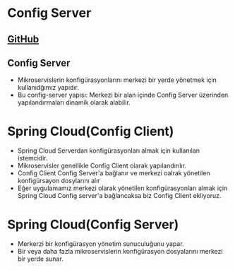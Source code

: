 # Config Server
[GitHub](https://github.com/hamitmizrak/offline_microservis_2_config_server)
---

## Config Server
- Mikroservislerin konfigürasyonlarını merkezi bir yerde yönetmek için kullanıdğımız yapıdır.
- Bu config-server yapısı: Merkezi bir alan içinde Config Server üzerinden yapılandırmaları dinamik olarak alabilir.

# Spring Cloud(Config Client)
- Spring Cloud Serverdan konfigürasyonları almak için kullanılan istemcidir.
- Mikroservisler genellikle Config Client olarak yapılandırılır. 
- Config Client Config Server'a bağlanır ve merkezi oalrak yönetilen konfigürsayon dosylarını alır
- Eğer uygulamamız merkezi olarak yönetilen konfigürasyonları almak için Spring Cloud Config server'a bağlancaksa biz Config Client ekliyoruz.


# Spring Cloud(Config Server)
- Merkerzi bir konfigürasyon yönetim sunuculuğunu yapar.
- Bir veya daha fazla mikroservislerin konfigürasyon dosyalarını merkezi bir yerde sunar.
